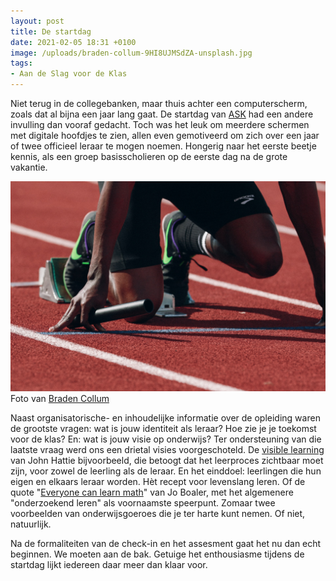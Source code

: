 ```yaml
---
layout: post
title: De startdag
date: 2021-02-05 18:31 +0100
image: /uploads/braden-collum-9HI8UJMSdZA-unsplash.jpg
tags:
- Aan de Slag voor de Klas
---
```


Niet terug in de collegebanken, maar thuis achter een computerscherm, zoals dat al bijna een jaar lang gaat. De startdag van [ASK](https://www.uva.nl/programmas/lerarenopleiding/aan-de-slag-voor-de-klas/aan-de-slag-voor-de-klas.html) had een andere invulling dan vooraf gedacht. Toch was het leuk om meerdere schermen met digitale hoofdjes te zien, allen even gemotiveerd om zich over een jaar of twee officieel leraar te mogen noemen. Hongerig naar het eerste beetje kennis, als een groep basisscholieren op de eerste dag na de grote vakantie.

![](/uploads/braden-collum-9HI8UJMSdZA-unsplash.jpg)
Foto van [Braden Collum](https://unsplash.com/@bradencollum)

Naast organisatorische- en inhoudelijke informatie over de opleiding waren de grootste vragen: wat is jouw identiteit als leraar? Hoe zie je je toekomst voor de klas? En: wat is jouw visie op onderwijs? Ter ondersteuning van die laatste vraag werd ons een drietal visies voorgeschoteld. De [visible learning](https://visible-learning.org/) van John Hattie bijvoorbeeld, die betoogt dat het leerproces zichtbaar moet zijn, voor zowel de leerling als de leraar. En het einddoel: leerlingen die hun eigen en elkaars leraar worden. Hèt recept voor levenslang leren. Of de quote "[Everyone can learn math](https://blogs.ams.org/matheducation/2019/02/01/everyone-can-learn-mathematics-to-high-levels-the-evidence-from-neuroscience-that-should-change-our-teaching/#more-2392)" van Jo Boaler, met het algemenere "onderzoekend leren" als voornaamste speerpunt. Zomaar twee voorbeelden van onderwijsgoeroes die je ter harte kunt nemen. Of niet, natuurlijk.

Na de formaliteiten van de check-in en het assesment gaat het nu dan echt beginnen. We moeten aan de bak. Getuige het enthousiasme tijdens de startdag lijkt iedereen daar meer dan klaar voor.